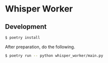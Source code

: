 # Whisper Worker

## Development

```sh
$ poetry install
```

After preparation, do the following.

```sh
$ poetry run -- python whisper_worker/main.py
```
